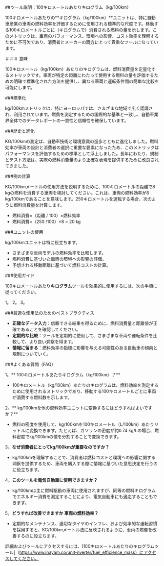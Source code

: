 ##ツール説明：100キロメートルあたりキログラム（kg/100km）

100キロメートルあたりの**キログラム（kg/100km）**ユニットは、特に自動車産業の車両の燃料効率を評価するために使用される標準的な尺度です。移動する100キロメートルごとに（キログラムで）消費される燃料の量を示します。このメトリックは、車両のパフォーマンス、環境への影響、コスト効率を理解するために不可欠であり、消費者とメーカーの両方にとって貴重なツールになっています。

＃＃＃ 意味

100キロメートル（kg/100km）あたりのキログラムは、燃料消費量を定量化するメトリックです。車両が特定の距離にわたって使用する燃料の量を評価するための明確で標準化された方法を提供し、異なる車両と運転条件間の簡単な比較を可能にします。

###標準化

kg/100kmメトリックは、特にヨーロッパでは、さまざまな地域で広く認識され、利用されています。燃費を測定するための国際的な基準と一致し、自動車業界全体でのデータレポートの一貫性と信頼性を確保しています。

###歴史と進化

KG/100kmの測定は、自動車技術と環境意識の進歩とともに進化しました。燃料効率が車両の設計と消費者の選択に重要な要素になったため、このメトリックはパフォーマンスを評価するための標準として浮上しました。長年にわたり、規制とテスト方法は、実際の燃料消費量のより正確な表現を提供するために改良されてきました。

###例の計算

KG/100kmメートルの使用方法を説明するために、100キロメートルの距離で8 kgの燃料を消費する車両を検討してください。これは、車両の燃料効率が8 kg/100kmであることを意味します。250キロメートルを運転する場合、次のように燃料消費量を計算します。

- 燃料消費=（距離 / 100）×燃料効率
- 燃料消費=（250 /100）×8 = 20 kg

###ユニットの使用

kg/100kmユニットは特に役立ちます。

- さまざまな車両モデルの燃料効率を比較します。
- 燃料消費に基づいた車両の環境への影響の評価。
- 予想される移動距離に基づいて燃料コストの計算。

###使用ガイド

100キロメートルあたり**キログラム**ツールを効果的に使用するには、次の手順に従ってください。

1。
2。
3。

###最適な使用法のためのベストプラクティス

-  **正確なデータ入力**：信頼できる結果を得るために、燃料消費量と距離値が正確であることを確認してください。
-  **定期的な比較**：ツールを定期的に使用して、さまざまな車両や運転条件を比較して、より良い洞察を得ます。
-  **情報に留まる**：燃料効率の指標に影響を与える可能性のある自動車の傾向と規制についていく。

###よくある質問（FAQ）

1。** 100キロメートルあたりキログラム（kg/100km）？**
-  100キロメートル（kg/100km）あたりのキログラムは、燃料効率を測定するために使用されるメトリックであり、移動する100キロメートルごとに車両が消費する燃料数を示します。

2。** kg/100kmを他の燃料効率ユニットに変換するにはどうすればよいですか？**
- 燃料の密度を使用して、kg/100kmを100キロメートル（L/100km）あたりリットルに変換できます。たとえば、ガソリンの密度が約0.74 kg/Lの場合、燃料密度でkg/100kmの値を分割することで変換できます。

3。**なぜ消費者にとってkg/100kmが重要なのですか？**
-  kg/100kmを理解することで、消費者は燃料コストと環境への影響に関する洞察を提供するため、車両を購入する際に情報に基づいた意思決定を行うのに役立ちます。

4。**このツールを電気自動車に使用できますか？**
-  kg/100kmは主に燃料駆動の車両に使用されますが、同等の燃料キログラムでエネルギー消費を測定することにより、電気自動車にも適応することもできます。

5。**どうすれば改善できますか 車両の燃料効率？**
- 定期的なメンテナンス、適切なタイヤのインフレ、および効率的な運転習慣を採用すると、KG/100kmメートル法に反映されるように、車両の燃費を改善するのに役立ちます。

詳細およびツールにアクセスするには、[100キロメートルあたりのキログラムツール]（https://www.inayam.co/unit-nverter/fuel_efficience_mass）にアクセスしてください。